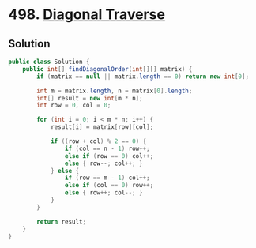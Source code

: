 # 498. [Diagonal Traverse](https://leetcode.com/problems/diagonal-traverse/description/?envType=daily-question&envId=2025-08-25)

## Solution

```java
public class Solution {
    public int[] findDiagonalOrder(int[][] matrix) {
        if (matrix == null || matrix.length == 0) return new int[0];

        int m = matrix.length, n = matrix[0].length;
        int[] result = new int[m * n];
        int row = 0, col = 0;

        for (int i = 0; i < m * n; i++) {
            result[i] = matrix[row][col];

            if ((row + col) % 2 == 0) {
                if (col == n - 1) row++;
                else if (row == 0) col++;
                else { row--; col++; }
            } else {
                if (row == m - 1) col++;
                else if (col == 0) row++;
                else { row++; col--; }
            }
        }

        return result;
    }
}
```
